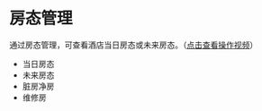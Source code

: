 # 房态管理

通过房态管理，可查看酒店当日房态或未来房态。（[点击查看操作视频](http://v.qq.com/x/page/p0844es4fzl.html)）

* 当日房态
* 未来房态
* 脏房净房
* 维修房


